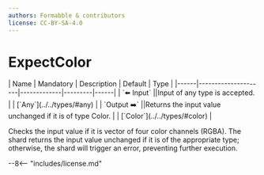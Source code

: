 ```yaml
---
authors: Formabble & contributors
license: CC-BY-SA-4.0
---
```



# ExpectColor

<div class="sh-parameters" markdown="1">
| Name | Mandatory | Description | Default | Type |
|------|---------------------|-------------|---------|------|
| `⬅️ Input` ||Input of any type is accepted. | | [`Any`](../../types/#any) |
| `Output ➡️` ||Returns the input value unchanged if it is of type Color. | | [`Color`](../../types/#color) |

</div>

Checks the input value if it is vector of four color channels (RGBA). The shard returns the input value unchanged if it is of the appropriate type; otherwise, the shard will trigger an error, preventing further execution.

--8<-- "includes/license.md"

